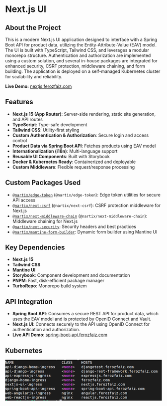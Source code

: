 # Next.js UI

## About the Project

This is a modern Next.js UI application designed to interface with a Spring Boot API for product data, utilizing the Entity-Attribute-Value (EAV) model. The UI is built with TypeScript, Tailwind CSS, and leverages a modular monorepo structure. Authentication and authorization are implemented using a custom solution, and several in-house packages are integrated for enhanced security, CSRF protection, middleware chaining, and form building. The application is deployed on a self-managed Kubernetes cluster for scalability and reliability.

**Live Demo:** <a href='https://nextjs.ferozfaiz.com' target='_blank'>nextjs.ferozfaiz.com</a>

## Features

- **Next.js 15 (App Router)**: Server-side rendering, static site generation, and API routes
- **TypeScript**: Type-safe development
- **Tailwind CSS**: Utility-first styling
- **Custom Authentication & Authorization**: Secure login and access control
- **Product Data via Spring Boot API**: Fetches products using EAV model
- **Internationalization (i18n)**: Multi-language support
- **Reusable UI Components**: Built with Storybook
- **Docker & Kubernetes Ready**: Containerized and deployable
- **Custom Middleware**: Flexible request/response processing

## Custom Packages Used

- [`@nartix/edge-token`](https://www.npmjs.com/package/@nartix/edge-token) (`@nartix/edge-token`): Edge token utilities for secure API access
- [`@nartix/next-csrf`](https://www.npmjs.com/package/@nartix/next-csrf) (`@nartix/next-csrf`): CSRF protection middleware for Next.js
- [`@nartix/next-middleware-chain`](https://www.npmjs.com/package/@nartix/next-middleware-chain) (`@nartix/next-middleware-chain`): Middleware chaining for Next.js
- [`@nartix/next-security`](./packages/next-security): Security headers and best practices
- [`@nartix/mantine-form-builder`](./packages/mantine-form-builder): Dynamic form builder using Mantine UI

## Key Dependencies

- **Next.js 15**
- **Tailwind CSS**
- **Mantine UI**
- **Storybook**: Component development and documentation
- **PNPM**: Fast, disk-efficient package manager
- **TurboRepo**: Monorepo build system

## API Integration

- **Spring Boot API**: Consumes a secure REST API for product data, which uses the EAV model and is protected by OpenID Connect and Vault.
- **Next.js UI**: Connects securely to the API using OpenID Connect for authentication and authorization.
- **Live API Demo**: <a href='https://spring-boot-api.ferozfaiz.com/swagger-ui.html' target='_blank'>spring-boot-api.ferozfaiz.com</a>

## Kubernetes

![Kubernetes](kubernetes.png)
